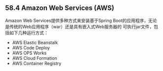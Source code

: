 ## 58.4 Amazon Web Services \(AWS\)

Amazon Web Services提供多种方式来安装基于Spring Boot的应用程序，无论是传统的Web应用程序（war）还是具有嵌入式Web服务器的 可执行jar文件，包括如下几种运行方式：

* AWS Elastic Beanstalk
* AWS Code Deploy
* AWS OPS Works
* AWS Cloud Formation
* AWS Container Registry





